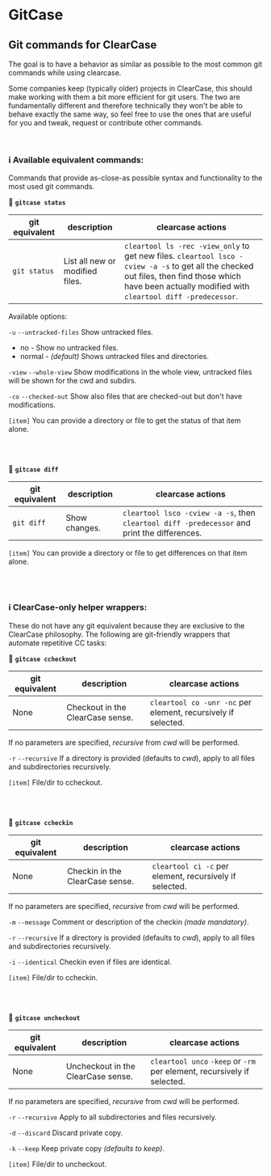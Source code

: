# GitCase
## Git commands for ClearCase

The goal is to have a behavior as similar as possible to the most common git commands while using clearcase.

Some companies keep (typically older) projects in ClearCase, this should make working with them a bit more efficient for git users. The two are fundamentally different and therefore technically they won't be able to behave exactly the same way, so feel free to use the ones that are useful for you and tweak, request or contribute other commands.

<br>

### :information_source: Available equivalent commands:
Commands that provide as-close-as possible syntax and functionality to the most used git commands.

:pushpin: **`gitcase status`**

| git equivalent | description | clearcase actions |
| --- | --- | --- |
| `git status` | List all new or modified files. | `cleartool ls -rec -view_only` to get new files. `cleartool lsco -cview -a -s` to get all the checked out files, then find those which have been actually modified with `cleartool diff -predecessor`. |

Available options:

`-u` `--untracked-files` Show untracked files.
* no - Show no untracked files.
* normal - *(default)* Shows untracked files and directories.

`-view` `--whole-view` Show modifications in the whole view, untracked files will be shown for the cwd and subdirs.

`-co` `--checked-out` Show also files that are checked-out but don't have modifications.

`[item]` You can provide a directory or file to get the status of that item alone.

<br>
<br>

:pushpin: **`gitcase diff`**

| git equivalent | description | clearcase actions |
| --- | --- | --- |
| `git diff` | Show changes. | `cleartool lsco -cview -a -s`, then `cleartool diff -predecessor` and print the differences. |

`[item]` You can provide a directory or file to get differences on that item alone.

<br>
<br>

### :information_source: ClearCase-only helper wrappers:
These do not have any git equivalent because they are exclusive to the ClearCase philosophy. The following are git-friendly wrappers that automate repetitive CC tasks:

:pushpin: **`gitcase ccheckout`**

| git equivalent | description | clearcase actions |
| --- | --- | --- |
| None | Checkout in the ClearCase sense. | `cleartool co -unr -nc` per element, recursively if selected. |

If no parameters are specified, *recursive* from *cwd* will be performed.

`-r` `--recursive` If a directory is provided (defaults to *cwd*), apply to all files and subdirectories recursively.

`[item]` File/dir to ccheckout.

<br>
<br>

:pushpin: **`gitcase ccheckin`**

| git equivalent | description | clearcase actions |
| --- | --- | --- |
| None | Checkin in the ClearCase sense. | `cleartool ci -c` per element, recursively if selected. |

If no parameters are specified, *recursive* from *cwd* will be performed.

`-m` `--message` Comment or description of the checkin *(made mandatory)*.

`-r` `--recursive` If a directory is provided (defaults to *cwd*), apply to all files and subdirectories recursively.

`-i` `--identical` Checkin even if files are identical.

`[item]` File/dir to ccheckin.

<br>
<br>

:pushpin: **`gitcase uncheckout`**

| git equivalent | description | clearcase actions |
| --- | --- | --- |
| None | Uncheckout in the ClearCase sense. | `cleartool unco` `-keep` or `-rm` per element, recursively if selected. |

If no parameters are specified, *recursive* from *cwd* will be performed.

`-r` `--recursive` Apply to all subdirectories and files recursively.

`-d` `--discard` Discard private copy.

`-k` `--keep` Keep private copy *(defaults to keep)*.

`[item]` File/dir to uncheckout.
